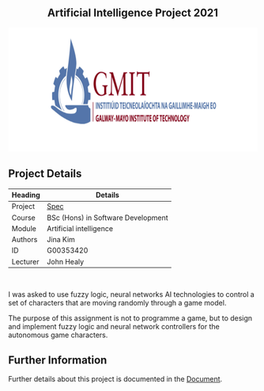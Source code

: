 <h2 align="center">
    Artificial Intelligence Project 2021
</h2>

<p align="center">
  <img src="./GMIT_Logo.PNG" width=700 height=250/>
</p>

## Project Details
Heading     | Details
------------|-------------------------------------
Project     | [Spec](https://github.com/JinaKim77/AI_Project_2021/blob/master/aiAssignment-2021.pdf)
Course      | BSc (Hons) in Software Development
Module      | Artificial intelligence
Authors     | Jina Kim 
ID          | G00353420
Lecturer    | John Healy

<br> 

I was asked to use fuzzy logic, neural networks AI technologies to control a set of 
characters that are moving randomly through a game model.

The purpose of this assignment is not to programme a game, but to design and 
implement fuzzy logic and neural network controllers for the autonomous game characters.

## Further Information

Further details about this project is documented in the [Document](https://github.com/JinaKim77/AI_Project_2021/blob/master/AiAssignment2021/README.pdf).  


